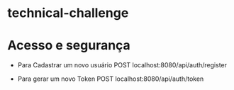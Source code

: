 # technical-challenge

# Acesso e segurança
- Para Cadastrar um novo usuário
  POST localhost:8080/api/auth/register

- Para gerar um novo Token
  POST localhost:8080/api/auth/token

  
